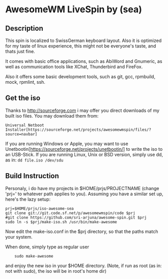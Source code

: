 AwesomeWM LiveSpin by (sea)
===========================


Description
-----------

This spin is localized to SwissGerman keyboard layout.
Also it is optimized for my taste of linux experience,
this might not be everyone's taste, and thats just fine.

It comes with basic office applications, such as AbiWord
and Gnumeric, as well as communication tools like XChat,
Thunderbird and FireFox.

Also it offers some basic development tools, such as git,
gcc, rpmbuild, mock, rpmlint, ssh.



Get the iso
------

Thanks to http://sourceforge.com i may offer you direct downloads of my built iso files.
You may download them from:

	Universal Netboot Installer[https://sourceforge.net/projects/awesomewmspin/files/?source=navbar]
	
If you are running Windows or Apple, you may want to use Unetbootin[https://sourceforge.net/projects/unetbootin/] to write the iso to an USB-Stick.
If you are running Linux, Unix or BSD version, simply use dd, as in: `dd file.iso /dev/sdu`


Build Instruction
-----------------

Personaly, i do have my projects in $HOME/prjs/PROJECTNAME (change 'prj=' to whatever path applies to you).
Assuming you have a similar set up, here's the lazy setup:


	prj=$HOME/prjs/iso-awesome-sea
	git clone git://git.code.sf.net/p/awesomewmspin/code $prj
	#git clone https://github.com/sri-arjuna/awesome-spin.git $prj
	sudo ln -s $prj/make-iso.sh /usr/bin/make-awesome


Now edit the make-iso.conf in the $prj directory, so that the paths match your system. 

When done, simply type as regular user

		sudo make-awesome

and enjoy the new iso in your $HOME directory.
(Note, if run as root (as in: not with sudo), the iso will be in root's home dir)
